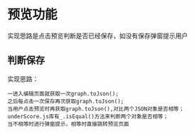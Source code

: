 <!--
 * @Description:
 * @Version: 2.0
 * @Author: yangsen
 * @Date: 2022-04-19 15:31:29
 * @LastEditors: yangsen
 * @LastEditTime: 2022-04-19 15:37:52
-->

# 预览功能

实现思路是点击预览判断是否已经保存，如没有保存弹窗提示用户

## 判断保存

实现思路：

    一进入编辑页面就获取一次graph.toJson();
    之后每点击一次保存再次获取graph.toJson();
    当用户点击预览时再获取graph.toJson(),对比两个JSON对象是否相等；
    underScore.js库有_.isEqual()方法来判断两个对象是否相等；
    当不相等时进行弹窗提示，相等时直接跳转预览页面
